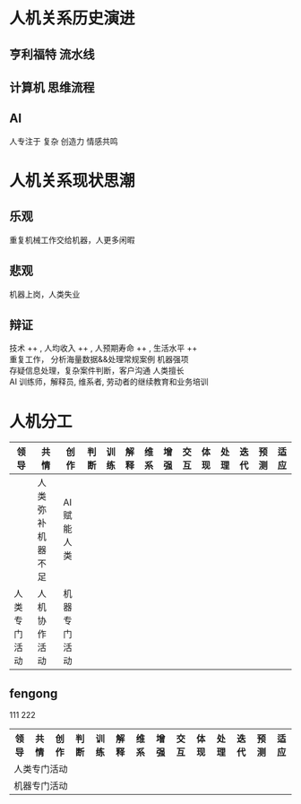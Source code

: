 # 人机关系历史演进 
## 亨利福特  流水线
## 计算机 思维流程
## AI
人专注于 复杂 创造力 情感共鸣   

# 人机关系现状思潮
## 乐观
重复机械工作交给机器，人更多闲暇
## 悲观
机器上岗，人类失业    
## 辩证
技术 ++ , 人均收入 ++ , 人预期寿命 ++ , 生活水平 ++   
重复工作， 分析海量数据&&处理常规案例 机器强项   
存疑信息处理，复杂案件判断，客户沟通  人类擅长    
AI 训练师，解释员, 维系者, 劳动者的继续教育和业务培训    


# 人机分工
| 领导 | 共情 | 创作 | 判断 | 训练 | 解释 | 维系 | 增强 | 交互 | 体现 | 处理 | 迭代 | 预测 | 适应 |
| ---  | --- | --- | ---  | --- | --- | ---  | --- | --- | --- | --- | ---  | ---  | --- |
|                         |  人类弥补机器不足   | AI 赋能 人类     |                         |
| 人类专门活动              |   人机协作活动                       | 机器专门活动              |

## fengong
<table>
	<tr>
	    <th>领导</th>
	    <th>共情</th>
	    <th>创作</th>  
	    <th>判断</th>
	    <th>训练</th>
	    <th>解释</th>  
	    <th>维系</th>
	    <th>增强</th>
	    <th>交互</th>  
	    <th>体现</th>
	    <th>处理</th>
	    <th>迭代</th> 
	    <th>预测</th>
	    <th>适应</th> 
	</tr >
	<tr >
	    <td colspan="4" >人类专门活动</td>
	    <td rowspan="2" colspan="6" >
		<tr colspan="3"> 111 </tr>
		<tr colspan="3"> 222 </tr>
	    </td>
	    <td colspan="4" >机器专门活动</td>
	</tr>
</table>
